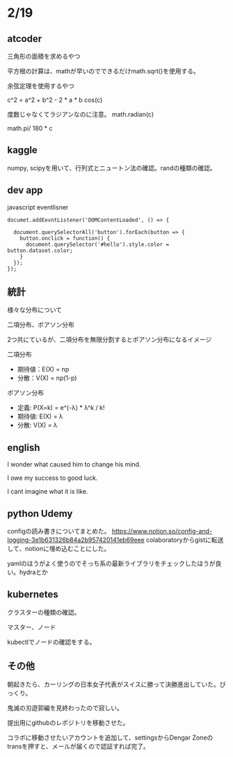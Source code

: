 # 2/19

## atcoder
三角形の面積を求めるやつ

平方根の計算は、mathが早いのでできるだけmath.sqrt()を使用する。

余弦定理を使用するやつ

c^2 = a^2 + b^2 - 2 * a * b cos(c)

度数じゃなくてラジアンなのに注意。
math.radian(c)

math.pi/ 180 * c



## kaggle
numpy, scipyを用いて、行列式とニュートン法の確認。randの種類の確認。


## dev app

javascript eventlisner

```
documet.addEevntListener('DOMContentLoaded', () => {

  document.querySelectorAll('button').forEach(button => {
    button.onclick = function() {
      document.querySelector('#hello').style.color = button.dataset.color;
    }
  });
});
```

## 統計
様々な分布について

二項分布、ポアソン分布

2つ共にているが、二項分布を無限分割するとポアソン分布になるイメージ

二項分布
- 期待値：E(X) = np
- 分散：V(X) = np(1-p)

ポアソン分布
- 定義: P(X=k) = e^(-λ) * λ^k / k!
- 期待値: E(X) = λ
- 分散: V(X) = λ
## english
I wonder what caused him to change his mind.

I owe my success to good luck.

I cant imagine what it is like.

## python Udemy
configの読み書きについてまとめた。
https://www.notion.so/config-and-logging-3e1b631326b84a2b957420141eb69eee
colaboratoryからgistに転送して、notionに埋め込むことにした。

yamlのほうがよく使うのでそっち系の最新ライブラリをチェックしたほうが良い。hydraとか

## kubernetes
クラスターの種類の確認。

マスター、ノード

kubectlでノードの確認をする。

## その他
朝起きたら、カーリングの日本女子代表がスイスに勝って決勝進出していた。びっくり。

鬼滅の刃遊郭編を見終わったので寂しい。

提出用にgithubのレポジトリを移動させた。

コラボに移動させたいアカウントを追加して、settingsからDengar Zoneのtransを押すと、メールが届くので認証すれば完了。

